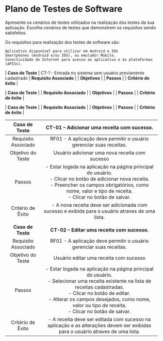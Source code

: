 # Plano de Testes de Software

Apresente os cenários de testes utilizados na realização dos testes da sua aplicação. Escolha cenários de testes que demonstrem os requisitos sendo satisfeitos.

Os requisitos para realização dos testes de software são:

    Aplicativo disponível para utilizar em Android e IOS
    Smartphones (Android e/ou IOS), ou emulador Mobile.
    Conectividade de Internet para acesso ao aplicativo e às plataformas (APISs).




| **Caso de Teste** | CT-1 - Entrada no sistema sem usuário previamente cadastrado
| **Requisito Associado** | 
| **Objetivos** | 
| **Passos** | 
| **Critério de êxito** | 

| **Caso de Teste** | 
| **Requisito Associado** | 
| **Objetivos** | 
| **Passos** | 
| **Critério de êxito** | 

| **Caso de Teste** | 
| **Requisito Associado** | 
| **Objetivos** | 
| **Passos** | 
| **Critério de êxito** | 




 
| **Caso de Teste** 	| **CT-01 – Adicionar uma receita com sucesso.** 	|
|:---:	|:---:	|
|	Requisito Associado 	| RF01 - A aplicação deve permitir o usuário gerenciar suas receitas. |
| Objetivo do Teste 	| Usuário adicionar uma nova receita com sucesso |
| Passos 	| - Estar logada na aplicação na página principal do usuário. <br> - Clicar no botão de adicionar nova receita.<br> - Preencher os campos obrigatórios, como nome, valor e tipo de receita.  <br> - Clicar no botão de salvar.  |
|Critério de Êxito | - A nova receita deve ser adicionada com sucesso e exibida para o usuário atraves de uma lista. |
|  	|  	|
| **Caso de Teste** 	| **CT-02 – Editar uma receita com sucesso.** 	|
|	Requisito Associado 	| RF01 - A aplicação deve permitir o usuário gerenciar suas receitas. |
| Objetivo do Teste 	| Usuário editar uma receita com sucesso |
| Passos 	| - Estar logada na aplicação na página principal do usuário. <br> - Selecionar uma receita existente na lista de receitas cadastradas.<br> - Clicar no botão de editar.  <br> - Alterar os campos desejados, como nome, valor ou tipo de receita. <br> - Clicar no botão de salvar. |
|Critério de Êxito | - A receita deve ser editada com sucesso na aplicação e as alterações devem ser exibidas para o usuário atraves de uma lista. |

